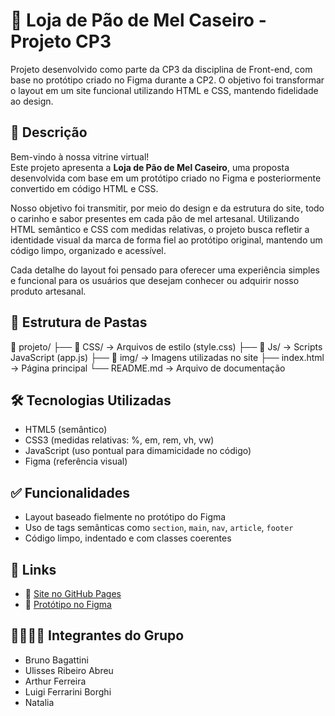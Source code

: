 # 🍯 Loja de Pão de Mel Caseiro - Projeto CP3

Projeto desenvolvido como parte da CP3 da disciplina de Front-end, com base no protótipo criado no Figma durante a CP2. O objetivo foi transformar o layout em um site funcional utilizando HTML e CSS, mantendo fidelidade ao design.

## 📌 Descrição

Bem-vindo à nossa vitrine virtual!  
Este projeto apresenta a **Loja de Pão de Mel Caseiro**, uma proposta desenvolvida com base em um protótipo criado no Figma e posteriormente convertido em código HTML e CSS.

Nosso objetivo foi transmitir, por meio do design e da estrutura do site, todo o carinho e sabor presentes em cada pão de mel artesanal. Utilizando HTML semântico e CSS com medidas relativas, o projeto busca refletir a identidade visual da marca de forma fiel ao protótipo original, mantendo um código limpo, organizado e acessível.

Cada detalhe do layout foi pensado para oferecer uma experiência simples e funcional para os usuários que desejam conhecer ou adquirir nosso produto artesanal.

## 📁 Estrutura de Pastas
📁 projeto/
├── 📁 CSS/ → Arquivos de estilo (style.css)
├── 📁 Js/ → Scripts JavaScript (app.js)
├── 📁 img/ → Imagens utilizadas no site
├── index.html → Página principal
└── README.md → Arquivo de documentação

## 🛠️ Tecnologias Utilizadas

- HTML5 (semântico)
- CSS3 (medidas relativas: %, em, rem, vh, vw)
- JavaScript (uso pontual para dimamicidade no código)
- Figma (referência visual)

## ✅ Funcionalidades

- Layout baseado fielmente no protótipo do Figma
- Uso de tags semânticas como `section`, `main`, `nav`, `article`, `footer`
- Código limpo, indentado e com classes coerentes

## 🔗 Links

- 🔗 [Site no GitHub Pages](https://github.com/brbagattini/CP3-Figma-CSS)  
- 🎨 [Protótipo no Figma]([https://www.figma.com/file/SEU-LINK](https://www.figma.com/design/aVOJkLrEr0FcvssVfXNWW1/Untitled?node-id=20-630))  

## 👨‍👩‍👧‍👦 Integrantes do Grupo

- Bruno Bagattini  
- Ulisses Ribeiro Abreu
- Arthur Ferreira
- Luigi Ferrarini Borghi
- Natalia 
